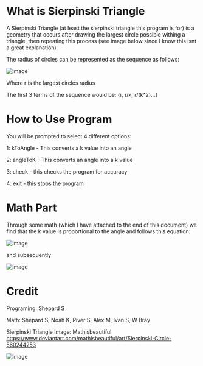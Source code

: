 # What is Sierpinski Triangle

A Sierpinski Triangle (at least the sierpinski triangle this program is for) is a geometry that occurs after drawing the largest circle possible withing a triangle, then repeating this process (see image below since I know this isnt a great explanation)

The radius of circles can be represented as the sequence as follows:

![image](https://user-images.githubusercontent.com/115957978/222529103-78d5d8e5-86be-4060-b572-198b8a44bbe1.png)

Where r is the largest circles radius

The first 3 terms of the sequence would be: {r, r/k, r/(k^2)...} 

# How to Use Program

You will be prompted to select 4 different options:

1: kToAngle - This converts a k value into an angle 

2: angleToK - This converts an angle into a k value

3: check - this checks the program for accuracy

4: exit - this stops the program

# Math Part

Through some math (which I have attached to the end of this document) we find that the k value is proportional to the angle and follows this equation:

![image](https://user-images.githubusercontent.com/115957978/222532401-b5373281-9e98-4459-af3c-878d4f6f9d72.png)

and subsequently

![image](https://user-images.githubusercontent.com/115957978/222532497-3334e194-aa70-4899-a973-1cf43abeeab7.png)

# Credit
Programing: Shepard S

Math: Shepard S, Noah K, River S, Alex M, Ivan S, W Bray

Sierpinski Triangle Image: Mathisbeautiful https://www.deviantart.com/mathisbeautiful/art/Sierpinski-Circle-560244253 

![image](https://user-images.githubusercontent.com/115957978/222526883-f07d84f7-d398-42f8-b37e-2f4d8881828f.png)

